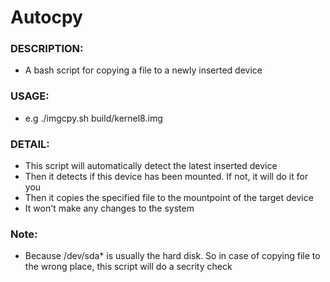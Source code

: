 # Autocpy
### DESCRIPTION:
* A bash script for copying a file to a newly inserted device

### USAGE:
* e.g  ./imgcpy.sh build/kernel8.img

### DETAIL:
* This script will automatically detect the latest inserted device
* Then it detects if this device has been mounted. If not, it will do it for you
* Then it copies the specified file to the mountpoint of the target device
* It won't make any changes to the system

### Note:
* Because /dev/sda* is usually the hard disk. So in case of copying file to the wrong place, this script will do a secrity check

